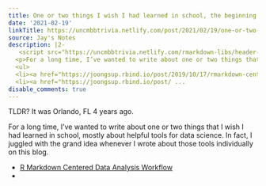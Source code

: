 ```yaml
---
title: One or two things I wish I had learned in school, the beginning
date: '2021-02-19'
linkTitle: https://uncmbbtrivia.netlify.com/post/2021/02/19/one-or-two-things-i-wish-i-had-learned-in-school/
source: Jay's Notes
description: |2-
   <script src="https://uncmbbtrivia.netlify.com/rmarkdown-libs/header-attrs/header-attrs.js"></script> <p>TLDR? It was Orlando, FL 4 years ago.</p>
  <p>For a long time, I’ve wanted to write about one or two things that I wish I had learned in school, mostly about helpful tools for data science. In fact, I juggled with the grand idea whenever I wrote about those tools individually on this blog.</p>
  <ul>
  <li><a href="https://joongsup.rbind.io/post/2019/10/17/rmarkdown-centered-data-analysis-workflow/">R Markdown Centered Data Analysis Workflow</a></li>
  <li><a href="https://joongsup.rbind.io/post/ ...
disable_comments: true
---
```

 <script src="https://uncmbbtrivia.netlify.com/rmarkdown-libs/header-attrs/header-attrs.js"></script> <p>TLDR? It was Orlando, FL 4 years ago.</p>
<p>For a long time, I’ve wanted to write about one or two things that I wish I had learned in school, mostly about helpful tools for data science. In fact, I juggled with the grand idea whenever I wrote about those tools individually on this blog.</p>
<ul>
<li><a href="https://joongsup.rbind.io/post/2019/10/17/rmarkdown-centered-data-analysis-workflow/">R Markdown Centered Data Analysis Workflow</a></li>
<li><a href="https://joongsup.rbind.io/post/ ...